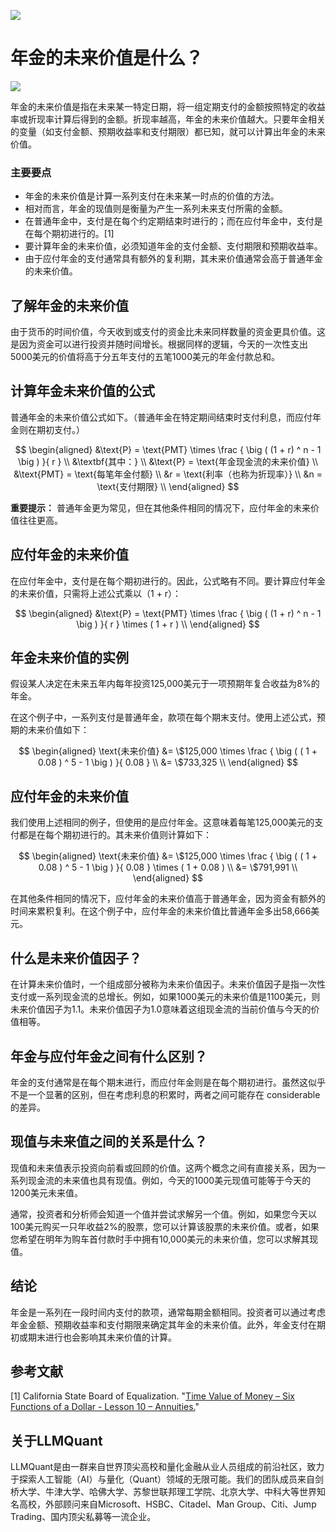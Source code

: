 ![](https://fastly.jsdelivr.net/gh/bucketio/img11@main/2024/10/21/1729466068183-23134fce-3131-4262-b18c-f378d71af4f6.gif)
# 年金的未来价值是什么？
![](https://fastly.jsdelivr.net/gh/bucketio/img9@main/2024/10/20/1729465031968-b3c8959e-1d37-4b8a-91b1-b0b0dfe25143.png)

年金的未来价值是指在未来某一特定日期，将一组定期支付的金额按照特定的收益率或折现率计算后得到的金额。折现率越高，年金的未来价值越大。只要年金相关的变量（如支付金额、预期收益率和支付期限）都已知，就可以计算出年金的未来价值。

### 主要要点

- 年金的未来价值是计算一系列支付在未来某一时点的价值的方法。
- 相对而言，年金的现值则是衡量为产生一系列未来支付所需的金额。
- 在普通年金中，支付是在每个约定期结束时进行的；而在应付年金中，支付是在每个期初进行的。[1]
- 要计算年金的未来价值，必须知道年金的支付金额、支付期限和预期收益率。
- 由于应付年金的支付通常具有额外的复利期，其未来价值通常会高于普通年金的未来价值。

## 了解年金的未来价值

由于货币的时间价值，今天收到或支付的资金比未来同样数量的资金更具价值。这是因为资金可以进行投资并随时间增长。根据同样的逻辑，今天的一次性支出5000美元的价值将高于分五年支付的五笔1000美元的年金付款总和。

## 计算年金未来价值的公式

普通年金的未来价值公式如下。（普通年金在特定期间结束时支付利息，而应付年金则在期初支付。）

$$ \begin{aligned} &\text{P} = \text{PMT} \times \frac { \big ( (1 + r) ^ n - 1 \big ) }{ r } \\ &\textbf{其中：} \\ &\text{P} = \text{年金现金流的未来价值} \\ &\text{PMT} = \text{每笔年金付额} \\ &r = \text{利率（也称为折现率）} \\ &n = \text{支付期限} \\ \end{aligned} $$

**重要提示：** 普通年金更为常见，但在其他条件相同的情况下，应付年金的未来价值往往更高。

## 应付年金的未来价值

在应付年金中，支付是在每个期初进行的。因此，公式略有不同。要计算应付年金的未来价值，只需将上述公式乘以（1 + r）：

$$ \begin{aligned} &\text{P} = \text{PMT} \times \frac { \big ( (1 + r) ^ n - 1 \big ) }{ r } \times ( 1 + r ) \\ \end{aligned} $$

## 年金未来价值的实例

假设某人决定在未来五年内每年投资125,000美元于一项预期年复合收益为8%的年金。

在这个例子中，一系列支付是普通年金，款项在每个期末支付。使用上述公式，预期的未来价值如下：

$$ \begin{aligned} \text{未来价值} &= \$125,000 \times \frac { \big ( ( 1 + 0.08 ) ^ 5 - 1 \big ) }{ 0.08 } \\ &= \$733,325 \\ \end{aligned} $$

## 应付年金的未来价值

我们使用上述相同的例子，但使用的是应付年金。这意味着每笔125,000美元的支付都是在每个期初进行的。其未来价值则计算如下：

$$ \begin{aligned} \text{未来价值} &= \$125,000 \times \frac { \big ( ( 1 + 0.08 ) ^ 5 - 1 \big ) }{ 0.08 } \times ( 1 + 0.08 ) \\ &= \$791,991 \\ \end{aligned} $$

在其他条件相同的情况下，应付年金的未来价值高于普通年金，因为资金有额外的时间来累积复利。在这个例子中，应付年金的未来价值比普通年金多出58,666美元。

## 什么是未来价值因子？

在计算未来价值时，一个组成部分被称为未来价值因子。未来价值因子是指一次性支付或一系列现金流的总增长。例如，如果1000美元的未来价值是1100美元，则未来价值因子为1.1。未来价值因子为1.0意味着这组现金流的当前价值与今天的价值相等。

## 年金与应付年金之间有什么区别？

年金的支付通常是在每个期末进行，而应付年金则是在每个期初进行。虽然这似乎不是一个显著的区别，但在考虑利息的积累时，两者之间可能存在 considerable 的差异。

## 现值与未来值之间的关系是什么？

现值和未来值表示投资向前看或回顾的价值。这两个概念之间有直接关系，因为一系列现金流的未来值也具有现值。例如，今天的1000美元现值可能等于今天的1200美元未来值。

通常，投资者和分析师会知道一个值并尝试求解另一个值。例如，如果您今天以100美元购买一只年收益2%的股票，您可以计算该股票的未来价值。或者，如果您希望在明年为购车首付款时手中拥有10,000美元的未来价值，您可以求解其现值。

## 结论

年金是一系列在一段时间内支付的款项，通常每期金额相同。投资者可以通过考虑年金金额、预期收益率和支付期限来确定其年金的未来价值。此外，年金支付在期初或期末进行也会影响其未来价值的计算。

## 参考文献

[1] California State Board of Equalization. "[Time Value of Money – Six Functions of a Dollar - Lesson 10 – Annuities.](https://www.boe.ca.gov/info/tvm/lesson10.html)"

## 关于LLMQuant
LLMQuant是由一群来自世界顶尖高校和量化金融从业人员组成的前沿社区，致力于探索人工智能（AI）与量化（Quant）领域的无限可能。我们的团队成员来自剑桥大学、牛津大学、哈佛大学、苏黎世联邦理工学院、北京大学、中科大等世界知名高校，外部顾问来自Microsoft、HSBC、Citadel、Man Group、Citi、Jump Trading、国内顶尖私募等一流企业。
